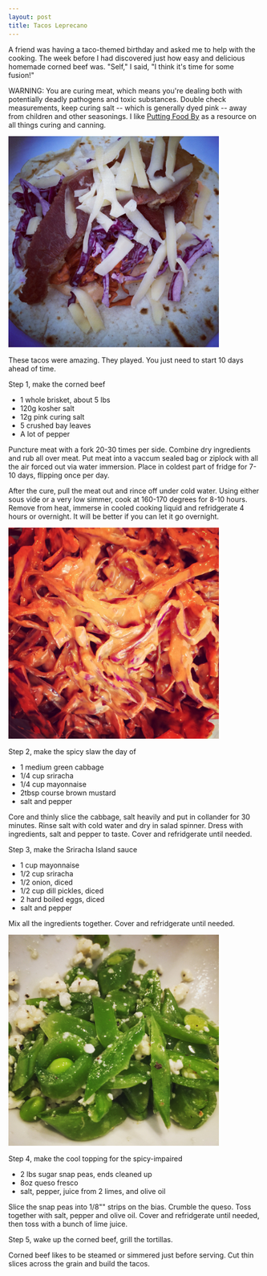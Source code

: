 ```yaml
---
layout: post
title: Tacos Leprecano
---
```

A friend was having a taco-themed birthday and asked me to help with the cooking. The week before I had discovered just how easy and delicious homemade corned beef was. "Self," I said, "I think it's time for some fusion!"

WARNING: You are curing meat, which means you're dealing both with potentially deadly pathogens and toxic substances. Double check measurements, keep curing salt -- which is generally dyed pink -- away from children and other seasonings. I like [Putting Food By](http://smile.amazon.com/Putting-Food-Fifth-Ruth-Hertzberg/dp/0452296226/ref=sr_1_1?ie=UTF8&qid=1431873283&sr=8-1) as a resource on all things curing and canning.

<img src="/images/taco.JPG" alt="Tacos Leprecano" style="width: 420px;"/>

These tacos were amazing. They played. You just need to start 10 days ahead of time.

Step 1, make the corned beef

* 1 whole brisket, about 5 lbs
* 120g kosher salt
* 12g pink curing salt   
* 5 crushed bay leaves
* A lot of pepper

Puncture meat with a fork 20-30 times per side. Combine dry ingredients and rub all over meat. Put meat into a vaccum sealed bag or ziplock with all the air forced out via water immersion. Place in coldest part of fridge for 7-10 days, flipping once per day.

After the cure, pull the meat out and rince off under cold water. Using either sous vide or a very low simmer, cook at 160-170 degrees for 8-10 hours. Remove from heat, immerse in cooled cooking liquid and refridgerate 4 hours or overnight. It will be better if you can let it go overnight.

<img src="/images/spicy-slaw.JPG" alt="Spicy Slaw" style="width: 420px;"/>

Step 2, make the spicy slaw the day of

* 1 medium green cabbage
* 1/4 cup sriracha
* 1/4 cup mayonnaise
* 2tbsp course brown mustard
* salt and pepper

Core and thinly slice the cabbage, salt heavily and put in collander for 30 minutes. Rinse salt with cold water and dry in salad spinner. Dress with ingredients, salt and pepper to taste. Cover and refridgerate until needed.

Step 3, make the Sriracha Island sauce

* 1 cup mayonnaise
* 1/2 cup sriracha
* 1/2 onion, diced
* 1/2 cup dill pickles, diced
* 2 hard boiled eggs, diced
* salt and pepper

Mix all the ingredients together. Cover and refridgerate until needed.

<img src="/images/pea-slaw.JPG" alt="Pea Slaw" style="width: 420px;"/>

Step 4, make the cool topping for the spicy-impaired

* 2 lbs sugar snap peas, ends cleaned up
* 8oz queso fresco
* salt, pepper, juice from 2 limes, and olive oil

Slice the snap peas into 1/8"" strips on the bias. Crumble the queso. Toss together with salt, pepper and olive oil. Cover and refridgerate until needed, then toss with a bunch of lime juice.

Step 5, wake up the corned beef, grill the tortillas.

Corned beef likes to be steamed or simmered just before serving. Cut thin slices across the grain and build the tacos.


